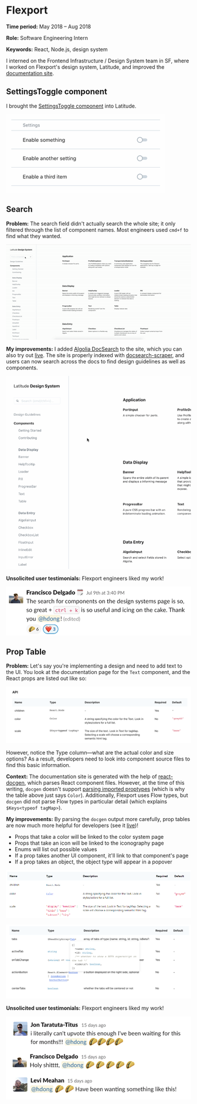 # Flexport

**Time period:** May 2018 – Aug 2018

**Role:** Software Engineering Intern

**Keywords:** React, Node.js, design system

I interned on the Frontend Infrastructure / Design System team in SF, where I worked on Flexport's design system, Latitude, and improved the [documentation site](https://www.flexport.com/design/legacy).

## SettingsToggle component
I brought the [SettingsToggle component](https://www.flexport.com/design/legacy/components/SettingsToggle) into Latitude.

![gif of SettingsToggle](settingstoggle.gif)


## Search
**Problem:** The search field didn't actually search the whole site; it only filtered through the list of component names. Most engineers used `cmd+f` to find what they wanted.

![gif of old search interaction](latitudesearch_before.gif)

**My improvements:** I added [Algolia DocSearch](https://community.algolia.com/docsearch/) to the site, which you can also try out [live](https://www.flexport.com/design/legacy/components). The site is properly indexed with [docsearch-scraper](https://github.com/algolia/docsearch-scraper), and users can now search across the docs to find design guidelines as well as components.

![gif of new search interaction](latitudesearch_after.gif)

**Unsolicited user testimonials:** Flexport engineers liked my work!

![nice slack message](searchtestimonial.png)

## Prop Table
**Problem:** Let's say you're implementing a design and need to add text to the UI. You look at the documentation page for the `Text` component, and the React props are listed out like so:

![screenshot of old table](proptable_before.png)

However, notice the Type column—what are the actual color and size options? As a result, developers need to look into component source files to find this basic information.

**Context:** The documentation site is generated with the help of [react-docgen](https://github.com/reactjs/react-docgen/), which parses React component files. However, at the time of this writing, `docgen` doesn't support [parsing imported proptypes](https://github.com/reactjs/react-docgen/pull/352) (which is why the table above just says `Color`). Additionally, Flexport uses Flow types, but `docgen` did not parse Flow types in particular detail (which explains `$Keys<typeof tagMap>`).

**My improvements:** By parsing the `docgen` output more carefully, prop tables are now much more helpful for developers (see it [live](https://www.flexport.com/design/components/Text))!

- Props that take a color will be linked to the color system page
- Props that take an icon will be linked to the iconography page
- Enums will list out possible values
- If a prop takes another UI component, it'll link to that component's page
- If a prop takes an object, the object type will appear in a popover 

![screenshot of new table](proptable_after.png)

![screenshot of new table](proptable_after2.png)

**Unsolicited user testimonials:** Flexport engineers liked my work!

![three nice slack messages](proptabletestimonials.png)
